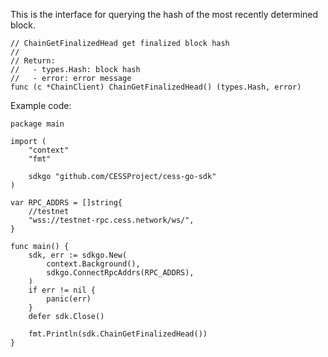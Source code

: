 This is the interface for querying the hash of the most recently determined block.

```golang
// ChainGetFinalizedHead get finalized block hash
//
// Return:
//   - types.Hash: block hash
//   - error: error message
func (c *ChainClient) ChainGetFinalizedHead() (types.Hash, error)
```

Example code:
```golang
package main

import (
	"context"
	"fmt"

	sdkgo "github.com/CESSProject/cess-go-sdk"
)

var RPC_ADDRS = []string{
	//testnet
	"wss://testnet-rpc.cess.network/ws/",
}

func main() {
	sdk, err := sdkgo.New(
		context.Background(),
		sdkgo.ConnectRpcAddrs(RPC_ADDRS),
	)
	if err != nil {
		panic(err)
	}
	defer sdk.Close()

	fmt.Println(sdk.ChainGetFinalizedHead())
}
```